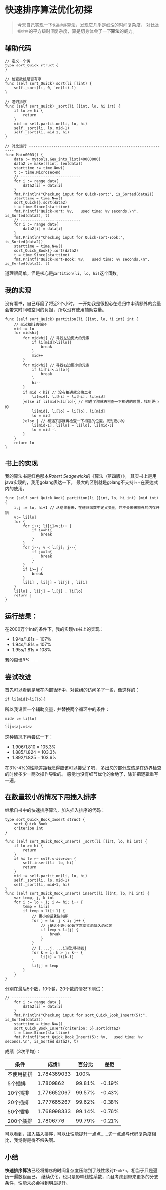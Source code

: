 # 快速排序算法优化初探

> 今天自己实现一下`快速排序`算法，发现它几乎是线性的时间复杂度，
对比`选择排序`的平方级时间复杂度，算是切身体会了一下**算法**的威力。

## 辅助代码

```golang
// 定义一个类
type sort_Quick struct {
}

// 检查数组是否有序
func (self sort_Quick) sort(li []int) {
	self._sort(li, 0, len(li)-1)
}

// 递归排序
func (self sort_Quick) _sort(li []int, lo, hi int) {
	if lo >= hi {
		return
	}
	mid := self.partition(li, lo, hi)
	self._sort(li, lo, mid-1)
	self._sort(li, mid+1, hi)
}

// 对比运行 ---------------------------------------------------------------
func Main0003() {
	data := mytools.Gen_ints_list(40000000)
	data2 := make([]int, len(data))
	starttime := time.Now()
	t := time.Microsecond
	// ---------------------------
	for i := range data{
		data2[i] = data[i]
	}
	fmt.Println("Checking input for Quick-sort:", is_Sorted(data2))
	starttime = time.Now()
	sort_Quick{}.sort(data2)
	t = time.Since(starttime)
	fmt.Printf("Quick-sort: %v,   used time: %v seconds.\n", is_Sorted(data2), t)
	// ---------------------------
	for i := range data{
		data2[i] = data[i]
	}
	fmt.Println("Checking input for Quick-sort-Book:", is_Sorted(data2))
	starttime = time.Now()
	sort_Quick_Book{}.sort(data2)
	t = time.Since(starttime)
	fmt.Printf("Quick-sort-Book: %v,   used time: %v seconds.\n", is_Sorted(data2), t)
```
道理很简单，但是核心是`partition(li, lo, hi)`这个函数。



## 我的实现

没有看书，自己琢磨了将近2个小时。
一开始我是很担心在递归中申请额外的变量会带来时间和空间的负担，
所以没有使用辅助变量。

```golang
func (self sort_Quick) partition(li []int, lo, hi int) int { 
	// mid和hi去循环
	mid := lo
	for mid<hi{
		for mid<hi{ // 寻找左边更大的元素
			if li[mid]>li[lo]{
				break
			}
			mid++
		}
		for mid<hi{ // 寻找右边更小的元素
			if li[hi]<li[lo]{
				break
			}
			hi--
		}
		if mid < hi{ // 没有相遇就交换二者
			li[mid], li[hi] = li[hi], li[mid]
		}else if li[mid]<li[lo]{ // 相遇了那就再检查一下相遇的位置，找到更小的
			li[mid], li[lo] = li[lo], li[mid]
			lo = mid
		}else { // 相遇了那就再检查一下相遇的位置，找到更小的
			li[mid-1], li[lo] = li[lo], li[mid-1]
			lo = mid -1
		}
	}
	return lo
}
```

## 书上的实现

我的算法书是红色那本*Robert Sedgewick*的《算法（第四版）》，
其实书上是用java实现的，我用golang表达一下。
最大的区别就是golang不支持i++在表达式内的使用。

```golang
func (self sort_Quick_Book) partition(li []int, lo, hi int) (mid int) {
	i,j := lo, hi+1 // 从结果看来，在递归函数中定义变量，并不会带来额外的内存开销
	v:= li[lo]
	for {
		for i++; li[i]<v;i++ {
			if i==hi{
				break
			}
		}
		for j--; v < li[j]; j--{
			if j==lo{
				break
			}
		}
		if i>=j {
			break
		}
		li[i] , li[j] = li[j] , li[i]
	}
	li[lo] , li[j] = li[j] , li[lo]
	return j
}
```

## 运行结果：

在2000万个int的条件下，我的实现vs书上的实现：

 - 1.94s/1.81s = 107%
 - 1.94s/1.81s = 107%
 - 1.95s/1.81s = 108%

我的更慢8% ……  


## 尝试改进

首先可以看到是我在内部循环中，对数组的访问多了一些，像这样的：
```golang
if li[mid]>li[lo]{
```
所以我设置一个辅助变量，并替换两个循环中的条件：
```golang
midv := li[lo]
...
li[mid]>midv
```
这种情况下再尝试一下：

 - 1.906/1.810 = 105.3%
 - 1.885/1.824 = 103.3%
 - 1.892/1.825 = 103.6%
 
在3%-4%的性能差距我觉得应该可以接受了吧，
多出来的部分应该是在边界检查的时候多少一两次操作导致的。
感觉也没有细节优化的余地了，除非把逻辑重写一遍。



## 在数量较小的情况下用插入排序

继承自书中的快速排序算法，加入插入排序的代码：
```golang
type sort_Quick_Book_Insert struct {
	sort_Quick_Book
	criterion int
}

func (self sort_Quick_Book_Insert) _sort(li []int, lo, hi int) {
	if lo >= hi {
		return
	}
	if hi-lo >= self.criterion {
		self.insert(li, lo, hi)
		return
	}
	mid := self.partition(li, lo, hi)
	self._sort(li, lo, mid-1)
	self._sort(li, mid+1, hi)
}
func (self sort_Quick_Book_Insert) insert(li []int, lo, hi int) {
	var temp, j, k int
	for i := lo + 1; i <= hi; i++ {
		temp = li[i]
		if temp < li[i-1] {
			// 更小的话就往前挪
			for j = lo; j < i; j++ {
				// j是这个更小的数字需要往前插入的位置
				if temp < li[j] {
					break
				}
			}
			// [....j.....i]把i移动到j
			for k = i; k > j; k-- {
				li[k] = li[k-1]
			}
			li[j] = temp
		}
	}
}
```
分别在最后5个数，10个数，20个数的情况下测试：
```golang
// ---------------------------
	for i := range data {
		data2[i] = data[i]
	}
	fmt.Println("Checking input for sort_Quick_Book_Insert(5):", is_Sorted(data2))
	starttime = time.Now()
	sort_Quick_Book_Insert{criterion: 5}.sort(data2)
	t = time.Since(starttime)
	fmt.Printf("sort_Quick_Book_Insert(5): %v,   used time: %v seconds.\n", is_Sorted(data2), t)

```
成绩（3次平均）：

 | 条件         | 成绩1           | 百分比   | 差距   |
 | ---         | ---             | ---     |---     |
 | 不使用插排   | 1.784369033     |  100%   |        |
 | 5个插排      | 1.7809862       | 99.81%  | -0.19%       |
 | 10个插排     | 1.776652067     | 99.57%  | -0.43%       |
 | 20个插排     | 1.777665267     | 99.62%  | -0.38%       |
 | 50个插排     | 1.768998333     | 99.14%  | -0.76%       |
 | 200个插排    | 1.7806776       | 99.79%  | -0.21%       |
 
可以看到，加入插入排序，可以让性能提升一点点……这一点点与代码复杂度相比，我觉得是得不偿失啊。



## 小结

**快速排序算法**已经将排序的时间复杂度压缩到了线性级别`T~=k*n`，相当于只是遍历一遍数组而已。
继续优化，也只是影响线性系数，而且考虑到带来更多的分支条件，性能未必会得到明显提升。
